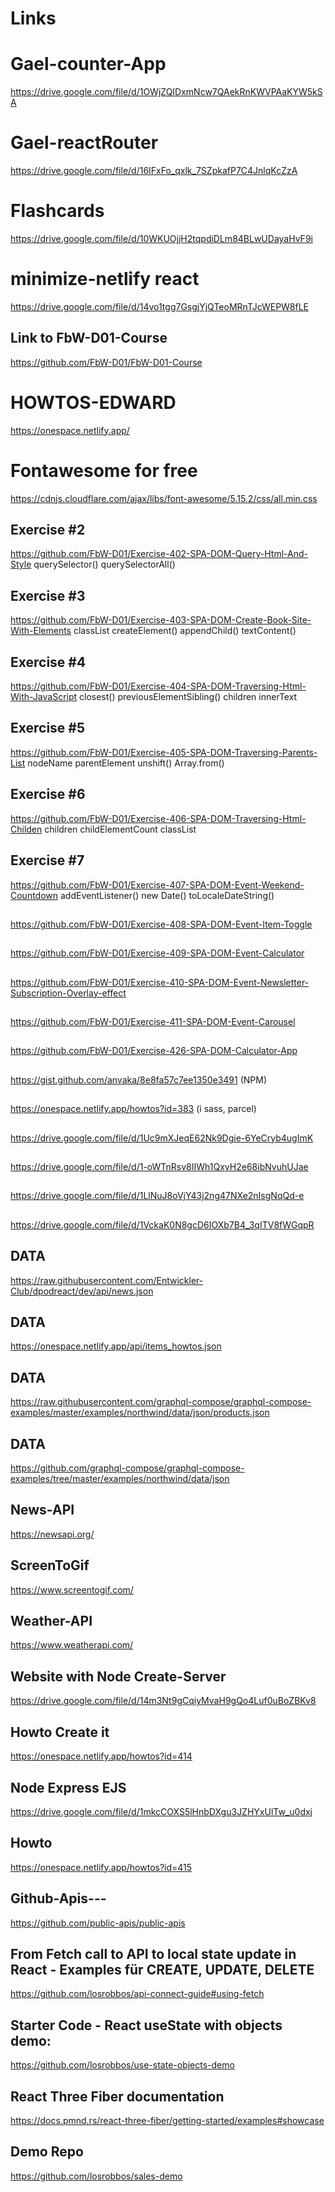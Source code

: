 # Links

# Gael-counter-App
https://drive.google.com/file/d/1OWjZQIDxmNcw7QAekRnKWVPAaKYW5kSA


# Gael-reactRouter
https://drive.google.com/file/d/16IFxFo_qxlk_7SZpkafP7C4JnlqKcZzA


# Flashcards
https://drive.google.com/file/d/10WKUOjjH2tqpdiDLm84BLwUDayaHvF9i

# minimize-netlify react
https://drive.google.com/file/d/14vo1tgg7GsgjYjQTeoMRnTJcWEPW8fLE

## Link to FbW-D01-Course
https://github.com/FbW-D01/FbW-D01-Course

#  HOWTOS-EDWARD
https://onespace.netlify.app/

# Fontawesome for free
https://cdnjs.cloudflare.com/ajax/libs/font-awesome/5.15.2/css/all.min.css

## Exercise #2
https://github.com/FbW-D01/Exercise-402-SPA-DOM-Query-Html-And-Style
querySelector()
querySelectorAll()

## Exercise #3
https://github.com/FbW-D01/Exercise-403-SPA-DOM-Create-Book-Site-With-Elements
classList
createElement()
appendChild()
textContent()

## Exercise #4
https://github.com/FbW-D01/Exercise-404-SPA-DOM-Traversing-Html-With-JavaScript
closest()
previousElementSibling()
children
innerText

## Exercise #5
https://github.com/FbW-D01/Exercise-405-SPA-DOM-Traversing-Parents-List
nodeName
parentElement
unshift()
Array.from()

## Exercise #6
https://github.com/FbW-D01/Exercise-406-SPA-DOM-Traversing-Html-Childen
children
childElementCount
classList

## Exercise #7
https://github.com/FbW-D01/Exercise-407-SPA-DOM-Event-Weekend-Countdown
addEventListener()
new Date()
toLocaleDateString()

## 
https://github.com/FbW-D01/Exercise-408-SPA-DOM-Event-Item-Toggle

## 
https://github.com/FbW-D01/Exercise-409-SPA-DOM-Event-Calculator

## 
https://github.com/FbW-D01/Exercise-410-SPA-DOM-Event-Newsletter-Subscription-Overlay-effect

## 
https://github.com/FbW-D01/Exercise-411-SPA-DOM-Event-Carousel

## 
https://github.com/FbW-D01/Exercise-426-SPA-DOM-Calculator-App

## 
https://gist.github.com/anvaka/8e8fa57c7ee1350e3491 (NPM)

## 
https://onespace.netlify.app/howtos?id=383 (i sass, parcel)

##
https://drive.google.com/file/d/1Uc9mXJeqE62Nk9Dgie-6YeCryb4ugImK

##
https://drive.google.com/file/d/1-oWTnRsv8IIWh1QxyH2e68ibNvuhUJae

##
https://drive.google.com/file/d/1LlNuJ8oVjY43j2ng47NXe2nIsgNqQd-e

##
https://drive.google.com/file/d/1VckaK0N8gcD6IOXb7B4_3qITV8fWGqpR

## DATA
https://raw.githubusercontent.com/Entwickler-Club/dpodreact/dev/api/news.json

## DATA
https://onespace.netlify.app/api/items_howtos.json

## DATA
https://raw.githubusercontent.com/graphql-compose/graphql-compose-examples/master/examples/northwind/data/json/products.json

## DATA
https://github.com/graphql-compose/graphql-compose-examples/tree/master/examples/northwind/data/json

## News-API
https://newsapi.org/

## ScreenToGif
https://www.screentogif.com/

## Weather-API
https://www.weatherapi.com/

## Website with Node Create-Server
https://drive.google.com/file/d/14m3Nt9gCqiyMvaH9gQo4Luf0uBoZBKv8
## Howto Create it
https://onespace.netlify.app/howtos?id=414

## Node Express EJS
https://drive.google.com/file/d/1mkcCOXS5lHnbDXgu3JZHYxUlTw_u0dxj
## Howto
https://onespace.netlify.app/howtos?id=415

## Github-Apis---
https://github.com/public-apis/public-apis

## From Fetch call to API to local state update in React - Examples für CREATE, UPDATE, DELETE
https://github.com/losrobbos/api-connect-guide#using-fetch

## Starter Code - React useState with objects demo:
https://github.com/losrobbos/use-state-objects-demo

## React Three Fiber documentation
https://docs.pmnd.rs/react-three-fiber/getting-started/examples#showcase

## Demo Repo
https://github.com/losrobbos/sales-demo